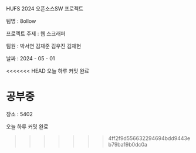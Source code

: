 HUFS 2024 오픈소스SW 프로젝트

팀명 : 8ollow

프로젝트 주제 : 웹 스크래퍼

팀원 : 박서연 김재준 김우진 김재헌

날짜 : 2024 - 05 - 01

<<<<<<< HEAD
오늘 하루 커밋 완료

공부중
=======
장소 : 5402

오늘 하루 커밋 완료
>>>>>>> 4ff2f9d556632294694bdd9443eb79ba19b0dc0a
